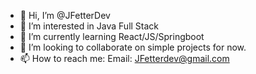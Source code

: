 - 👋 Hi, I’m @JFetterDev
- 👀 I’m interested in Java Full Stack
- 🌱 I’m currently learning React/JS/Springboot
- 💞️ I’m looking to collaborate on simple projects for now.
- 📫 How to reach me: Email: JFetterdev@gmail.com

<!---
JFetterDev/JFetterDev is a ✨ special ✨ repository because its `README.md` (this file) appears on your GitHub profile.
You can click the Preview link to take a look at your changes.
--->
